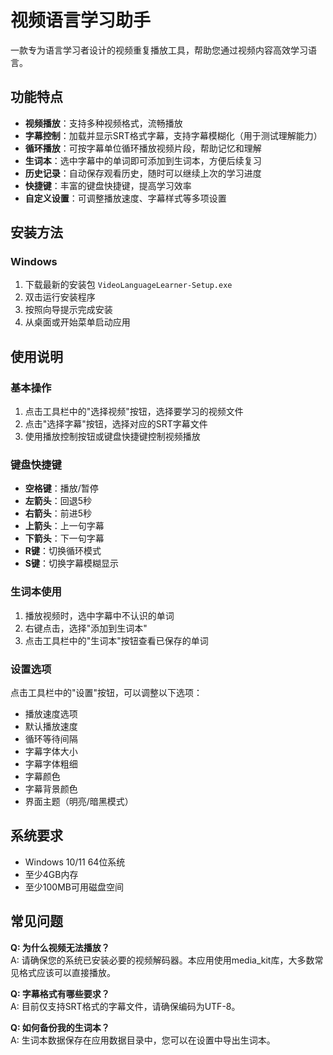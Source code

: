 # 视频语言学习助手

一款专为语言学习者设计的视频重复播放工具，帮助您通过视频内容高效学习语言。

## 功能特点

- **视频播放**：支持多种视频格式，流畅播放
- **字幕控制**：加载并显示SRT格式字幕，支持字幕模糊化（用于测试理解能力）
- **循环播放**：可按字幕单位循环播放视频片段，帮助记忆和理解
- **生词本**：选中字幕中的单词即可添加到生词本，方便后续复习
- **历史记录**：自动保存观看历史，随时可以继续上次的学习进度
- **快捷键**：丰富的键盘快捷键，提高学习效率
- **自定义设置**：可调整播放速度、字幕样式等多项设置

## 安装方法

### Windows

1. 下载最新的安装包 `VideoLanguageLearner-Setup.exe`
2. 双击运行安装程序
3. 按照向导提示完成安装
4. 从桌面或开始菜单启动应用

## 使用说明

### 基本操作

1. 点击工具栏中的"选择视频"按钮，选择要学习的视频文件
2. 点击"选择字幕"按钮，选择对应的SRT字幕文件
3. 使用播放控制按钮或键盘快捷键控制视频播放

### 键盘快捷键

- **空格键**：播放/暂停
- **左箭头**：回退5秒
- **右箭头**：前进5秒
- **上箭头**：上一句字幕
- **下箭头**：下一句字幕
- **R键**：切换循环模式
- **S键**：切换字幕模糊显示

### 生词本使用

1. 播放视频时，选中字幕中不认识的单词
2. 右键点击，选择"添加到生词本"
3. 点击工具栏中的"生词本"按钮查看已保存的单词

### 设置选项

点击工具栏中的"设置"按钮，可以调整以下选项：

- 播放速度选项
- 默认播放速度
- 循环等待间隔
- 字幕字体大小
- 字幕字体粗细
- 字幕颜色
- 字幕背景颜色
- 界面主题（明亮/暗黑模式）

## 系统要求

- Windows 10/11 64位系统
- 至少4GB内存
- 至少100MB可用磁盘空间

## 常见问题

**Q: 为什么视频无法播放？**  
A: 请确保您的系统已安装必要的视频解码器。本应用使用media_kit库，大多数常见格式应该可以直接播放。

**Q: 字幕格式有哪些要求？**  
A: 目前仅支持SRT格式的字幕文件，请确保编码为UTF-8。

**Q: 如何备份我的生词本？**  
A: 生词本数据保存在应用数据目录中，您可以在设置中导出生词本。
